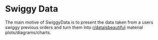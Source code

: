# Swiggy Data

The main motive of SwiggyData is to present the data taken from a users swiggy previous orders and turn them into [r/dataisbeautiful](https://www.reddit.com/r/dataisbeautiful/) material plots/diagrams/charts.
